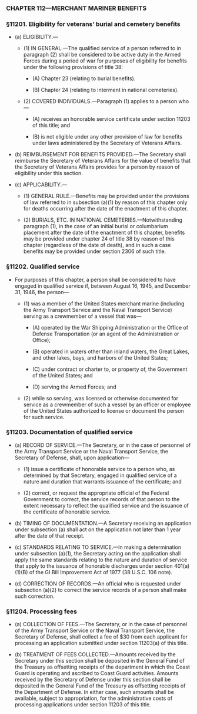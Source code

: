 ### **CHAPTER 112—MERCHANT MARINER BENEFITS**

### §11201. Eligibility for veterans' burial and cemetery benefits
* (a) ELIGIBILITY.—

  * (1) IN GENERAL.—The qualified service of a person referred to in paragraph (2) shall be considered to be active duty in the Armed Forces during a period of war for purposes of eligibility for benefits under the following provisions of title 38:

    * (A) Chapter 23 (relating to burial benefits).

    * (B) Chapter 24 (relating to interment in national cemeteries).


  * (2) COVERED INDIVIDUALS.—Paragraph (1) applies to a person who—

    * (A) receives an honorable service certificate under section 11203 of this title; and

    * (B) is not eligible under any other provision of law for benefits under laws administered by the Secretary of Veterans Affairs.


* (b) REIMBURSEMENT FOR BENEFITS PROVIDED.—The Secretary shall reimburse the Secretary of Veterans Affairs for the value of benefits that the Secretary of Veterans Affairs provides for a person by reason of eligibility under this section.

* (c) APPLICABILITY.—

  * (1) GENERAL RULE.—Benefits may be provided under the provisions of law referred to in subsection (a)(1) by reason of this chapter only for deaths occurring after the date of the enactment of this chapter.

  * (2) BURIALS, ETC. IN NATIONAL CEMETERIES.—Notwithstanding paragraph (1), in the case of an initial burial or columbarium placement after the date of the enactment of this chapter, benefits may be provided under chapter 24 of title 38 by reason of this chapter (regardless of the date of death), and in such a case benefits may be provided under section 2306 of such title.

### §11202. Qualified service
* For purposes of this chapter, a person shall be considered to have engaged in qualified service if, between August 16, 1945, and December 31, 1946, the person—

  * (1) was a member of the United States merchant marine (including the Army Transport Service and the Naval Transport Service) serving as a crewmember of a vessel that was—

    * (A) operated by the War Shipping Administration or the Office of Defense Transportation (or an agent of the Administration or Office);

    * (B) operated in waters other than inland waters, the Great Lakes, and other lakes, bays, and harbors of the United States;

    * (C) under contract or charter to, or property of, the Government of the United States; and

    * (D) serving the Armed Forces; and


  * (2) while so serving, was licensed or otherwise documented for service as a crewmember of such a vessel by an officer or employee of the United States authorized to license or document the person for such service.

### §11203. Documentation of qualified service
* (a) RECORD OF SERVICE.—The Secretary, or in the case of personnel of the Army Transport Service or the Naval Transport Service, the Secretary of Defense, shall, upon application—

  * (1) issue a certificate of honorable service to a person who, as determined by that Secretary, engaged in qualified service of a nature and duration that warrants issuance of the certificate; and

  * (2) correct, or request the appropriate official of the Federal Government to correct, the service records of that person to the extent necessary to reflect the qualified service and the issuance of the certificate of honorable service.


* (b) TIMING OF DOCUMENTATION.—A Secretary receiving an application under subsection (a) shall act on the application not later than 1 year after the date of that receipt.

* (c) STANDARDS RELATING TO SERVICE.—In making a determination under subsection (a)(1), the Secretary acting on the application shall apply the same standards relating to the nature and duration of service that apply to the issuance of honorable discharges under section 401(a)(1)(B) of the GI Bill Improvement Act of 1977 (38 U.S.C. 106 note).

* (d) CORRECTION OF RECORDS.—An official who is requested under subsection (a)(2) to correct the service records of a person shall make such correction.

### §11204. Processing fees
* (a) COLLECTION OF FEES.—The Secretary, or in the case of personnel of the Army Transport Service or the Naval Transport Service, the Secretary of Defense, shall collect a fee of $30 from each applicant for processing an application submitted under section 11203(a) of this title.

* (b) TREATMENT OF FEES COLLECTED.—Amounts received by the Secretary under this section shall be deposited in the General Fund of the Treasury as offsetting receipts of the department in which the Coast Guard is operating and ascribed to Coast Guard activities. Amounts received by the Secretary of Defense under this section shall be deposited in the General Fund of the Treasury as offsetting receipts of the Department of Defense. In either case, such amounts shall be available, subject to appropriation, for the administrative costs of processing applications under section 11203 of this title.